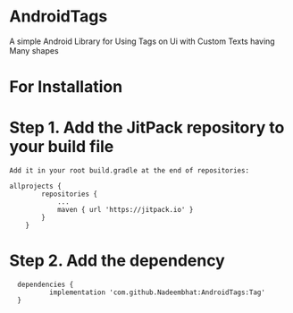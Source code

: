 # AndroidTags
A simple Android Library for Using Tags on Ui with Custom Texts having Many shapes

# For Installation

# Step 1. Add the JitPack repository to your build file
```
Add it in your root build.gradle at the end of repositories:

allprojects {
		repositories {
			...
			maven { url 'https://jitpack.io' }
		}
	}
```
  
  # Step 2. Add the dependency
  ```
  	dependencies {
	        implementation 'com.github.Nadeembhat:AndroidTags:Tag'
	}
```
